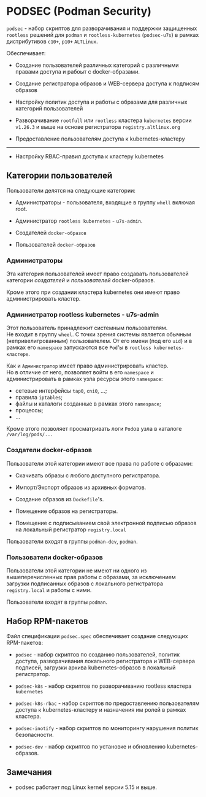 # PODSEC (Podman Security)

`podsec` - набор скриптов для разворачивания и поддержки защищенных `rootless` решений для `podman` и `rootless-kubernetes` (`podsec-u7s`)  в рамках дистрибутивов `c10+`, `p10+` `ALTLinux`.


Обеспечивает:

- Создание пользователей различных категорий  с различными правами доступа и рабоыт с docker-образами.

- Создание регистратора образов и WEB-сервера доступа к подписям образов

- Настройку политик доступа и работы с образами для различных категорий пользователей

- Разворачивание `rootfull` или `rootless` кластера `kubernetes` версии `v1.26.3` и выше на основе регистратора `registry.altlinux.org`

- Предоставление пользователям доступа к kubernetes-кластеру
***
- Настройку RBAC-правил доступа к кластеру kubernetes

## Категории пользователей

Пользователи делятся на следующие категории:

- Администраторы  - пользователя, входящие в группу `whell` включая root.

- Администратор `rootless kubernetes` - `u7s-admin`.

- Создателей `docker-образов`

- Пользователей `docker-образов`

### Администраторы

Эта категория пользователей имеет право создавать пользователей категории *создателей* и *пользователей* docker-образов.

Кроме этого при создании кластера kubernetes они имеют право администрировать кластер.

### Администратор rootless kubernetes - u7s-admin

Этот пользователь принадлежит системным пользователям.  
Не входит в группу `wheel`. С точки зрения системы является обычным (непривелигрованным) пользователем.
От его имени (под его `uid`) и в рамках его `namespace` запускаются все `Pod`'ы в `rootless kubernetes-кластере`.

Как и `Администратор` имеет право администрировать кластер.  
Но в отличие от него, позволяет войти в его `namespace` и администрировать в рамках узла ресурсы этого `namespace`:
- сетевые интерфейсы `tap0`, `cni0`, ...;
- правила `iptables`;
- файлы и каталоги созданные в рамках этого `namespace`;
- процессы;
- ...

Кроме этого позволяет просматривать логи `Pod`ов узла в каталоге `/var/log/pods/...`


### Создатели docker-образов

Пользователи этой категории имеют все права по работе с образами:  

- Скачивать образы с любого доступного регистратора.

- Импорт/Экспорт образов из архивных форматов.

- Создание образов из `Dockefile`'s.

- Помещение образов на регистраторы.

- Помещение с подписыванием свой электронной подписью образов на локальный регистратор `registry.local`

Пользователи входят в группы `podman-dev`, `podman`.

### Пользователи docker-образов

Пользователи этой категории не имеют ни одного из вышеперечисленных прав работы с образами, за исключением загрузки подписанных образов с локального регистратора `registry.local` и работы с ними.

Пользователи входят в группы `podman`.

## Набор RPM-пакетов

Файл спецификации `podsec.spec` обеспечивает создание следующих RPM-пакетов:

- `podsec` - набор скриптов по созданию пользователей, политик доступа, разворачивания локального регистратора и WEB-сервера подписей, загрузки архива kubernetes-образов в локальный регистратор.

- `podsec-k8s` - набор скриптов по разворачиванию rootless кластера `kubernetes`

- `podsec-k8s-rbac` - набор скриптов по предоставлению пользователям доступа к kubernetes-кластеру и назначения им ролей в рамках кластера.

- `podsec-inotify` - набор скриптов по мониторингу нарушения политик безопасности.

- `podsec-dev` - набор скриптов по уcтановке и обновлению kubernetes-образов.



## Замечания

- podsec работает под Linux kernel версии 5.15 и выше.